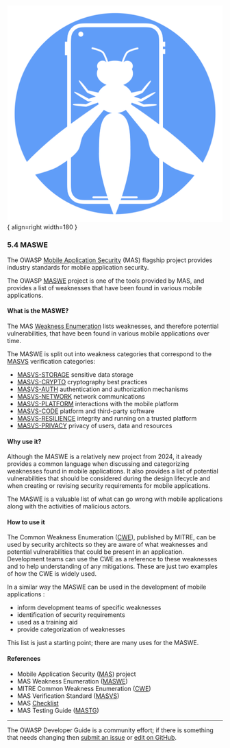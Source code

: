 ![MAS checklist logo](../assets/images/logos/mas.png "OWASP MASWE"){ align=right width=180 }

### 5.4 MASWE

The OWASP [Mobile Application Security][masproject] (MAS) flagship project provides
industry standards for mobile application security.

The OWASP [MASWE][maswe] project is one of the tools provided by MAS,
and provides a list of weaknesses that have been found in various mobile applications.

#### What is the MASWE?

The MAS [Weakness Enumeration][maswe] lists weaknesses, and therefore potential vulnerabilities,
that have been found in various mobile applications over time.

The MASWE is split out into weakness categories that correspond to the [MASVS][masvs] verification categories:

* [MASVS-STORAGE](https://mas.owasp.org/MASWE/MASVS-STORAGE/MASWE-0001/) sensitive data storage
* [MASVS-CRYPTO](https://mas.owasp.org/MASWE/MASVS-CRYPTO/MASWE-0009/) cryptography best practices
* [MASVS-AUTH](https://mas.owasp.org/MASWE/MASVS-AUTH/MASWE-0028/) authentication and authorization mechanisms
* [MASVS-NETWORK](https://mas.owasp.org/MASWE/MASVS-NETWORK/MASWE-0047/) network communications
* [MASVS-PLATFORM](https://mas.owasp.org/MASWE/MASVS-PLATFORM/MASWE-0053/) interactions with the mobile platform
* [MASVS-CODE](https://mas.owasp.org/MASWE/MASVS-CODE/MASWE-0075/) platform and third-party software
* [MASVS-RESILIENCE](https://mas.owasp.org/MASWE/MASVS-RESILIENCE/MASWE-0089/) integrity and running on a trusted platform
* [MASVS-PRIVACY](https://mas.owasp.org/MASWE/MASVS-PRIVACY/MASWE-0108/) privacy of users, data and resources

#### Why use it?

Although the MASWE is a relatively new project from 2024, it already provides a common language
when discussing and categorizing weaknesses found in mobile applications.
It also provides a list of potential vulnerabilities that should be considered during the design lifecycle
and when creating or revising security requirements for mobile applications.

The MASWE is a valuable list of what can go wrong with mobile applications along with the activities of malicious actors.

#### How to use it

The Common Weakness Enumeration ([CWE][cwe]), published by MITRE, can be used by security architects
so they are aware of what weaknesses and potential vulnerabilities that could be present in an application.
Development teams can use the CWE as a reference to these weaknesses and to help understanding of any mitigations.
These are just two examples of how the CWE is widely used.

In a similar way the MASWE can be used in the development of mobile applications :

* inform development teams of specific weaknesses
* identification of security requirements
* used as a training aid
* provide categorization of weaknesses

This list is just a starting point; there are many uses for the MASWE.

#### References

* Mobile Application Security ([MAS][masproject]) project
* MAS Weakness Enumeration ([MASWE][maswe])
* MITRE Common Weakness Enumeration ([CWE][cwe])
* MAS Verification Standard ([MASVS][masvs])
* MAS [Checklist][masc]
* MAS Testing Guide ([MASTG][mastg])

----

The OWASP Developer Guide is a community effort; if there is something that needs changing
then [submit an issue][issue0704] or [edit on GitHub][edit0704].

[cwe]: https://cwe.mitre.org/
[edit0704]: https://github.com/OWASP/DevGuide/blob/main/docs/05-implementation/04-maswe.md
[issue0704]: https://github.com/OWASP/DevGuide/issues/new?labels=enhancement&template=request.md&title=Update:%2005-implementation/04-maswe
[masproject]: https://owasp.org/www-project-mobile-app-security/
[masc]: https://mas.owasp.org/checklists/
[mastg]: https://mas.owasp.org/MASTG/
[maswe]: https://mas.owasp.org/MASWE/
[masvs]: https://mas.owasp.org/MASVS/

